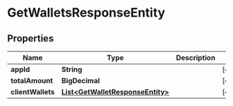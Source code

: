 

# GetWalletsResponseEntity


## Properties

| Name | Type | Description | Notes |
|------------ | ------------- | ------------- | -------------|
|**appId** | **String** |  |  [optional] |
|**totalAmount** | **BigDecimal** |  |  [optional] |
|**clientWallets** | [**List&lt;GetWalletResponseEntity&gt;**](GetWalletResponseEntity.md) |  |  [optional] |



